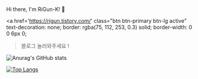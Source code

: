 Hi there, I'm RiGun-K! 👋


<a href='https://rigun.tistory.com/' class="btn btn-primary btn-lg active" text-decoration: none; border: rgba(75, 112, 253, 0.3) solid; border-width: 0 0 6px 0;
>블로그 놀러와주세요 ! </a>


<!-- [![trophy](https://github-profile-trophy.vercel.app/?username=RiGun-k&theme=discord)](https://github.com/RiGun-K/github-profile-trophy) -->

![Anurag's GitHub stats](https://github-readme-stats.vercel.app/api?username=RiGun-K&show_icons=true&theme=tokyonight)

[![Top Langs](https://github-readme-stats.vercel.app/api/top-langs/?username=RiGun-K&layout=compact&show_icons=true&theme=tokyonight)](https://github.com/RiGun-K/github-readme-stats)


